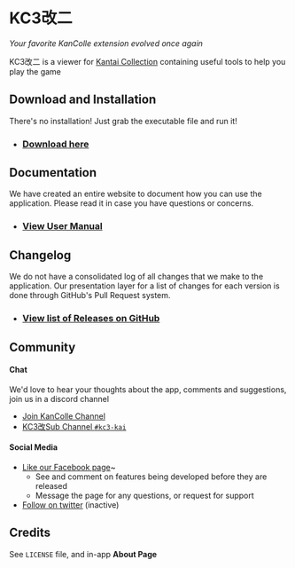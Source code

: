 # KC3改二
_Your favorite KanColle extension evolved once again_

KC3改二 is a viewer for [Kantai Collection](http://www.dmm.com/netgame/social/-/gadgets/=/app_id=854854/) containing useful tools to help you play the game

## Download and Installation
There's no installation! Just grab the executable file and run it!

* ### [Download here](https://github.com/KC3Kai/KC3KaiNi/releases)


## Documentation
We have created an entire website to document how you can use the application. Please read it in case you have questions or concerns.

* ### [View User Manual]()

## Changelog
We do not have a consolidated log of all changes that we make to the application. Our presentation layer for a list of changes for each version is done through GitHub's Pull Request system.

* ### [View list of Releases on GitHub]()

## Community
#### Chat
We'd love to hear your thoughts about the app, comments and suggestions, join us in a discord channel
* [Join KanColle Channel](http://discord.me/kancolle)
* [KC3改Sub Channel `#kc3-kai`](https://discordapp.com/channels/118339803660943369/205766705463427072)

#### Social Media
* [Like our Facebook page](https://www.facebook.com/kc3kai/)~
  * See and comment on features being developed before they are released
  * Message the page for any questions, or request for support
* [Follow on twitter](https://twitter.com/kc3kai) (inactive)

## Credits
See `LICENSE` file, and in-app **About Page**